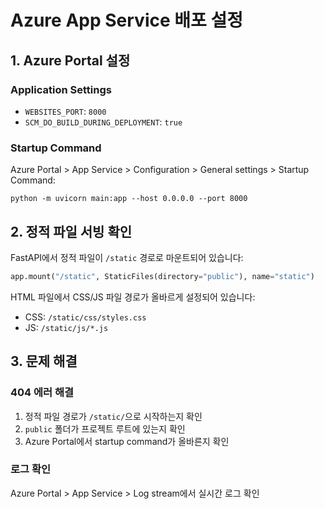 # Azure App Service 배포 설정

## 1. Azure Portal 설정

### Application Settings
- `WEBSITES_PORT`: `8000`
- `SCM_DO_BUILD_DURING_DEPLOYMENT`: `true`

### Startup Command
Azure Portal > App Service > Configuration > General settings > Startup Command:
```
python -m uvicorn main:app --host 0.0.0.0 --port 8000
```

## 2. 정적 파일 서빙 확인

FastAPI에서 정적 파일이 `/static` 경로로 마운트되어 있습니다:
```python
app.mount("/static", StaticFiles(directory="public"), name="static")
```

HTML 파일에서 CSS/JS 파일 경로가 올바르게 설정되어 있습니다:
- CSS: `/static/css/styles.css`
- JS: `/static/js/*.js`

## 3. 문제 해결

### 404 에러 해결
1. 정적 파일 경로가 `/static/`으로 시작하는지 확인
2. `public` 폴더가 프로젝트 루트에 있는지 확인
3. Azure Portal에서 startup command가 올바른지 확인

### 로그 확인
Azure Portal > App Service > Log stream에서 실시간 로그 확인